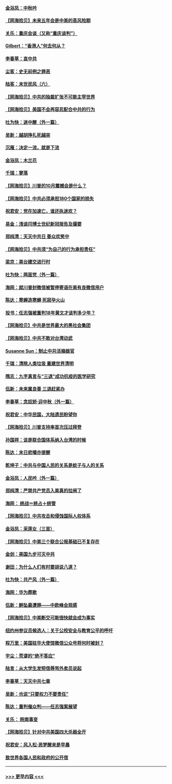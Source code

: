 #### [金浴凤：中秋吟](../pages/nsc993/n12441773.md?t=09302351) 
#### [【网海拾贝】未来五年会是中美的高风险期](../pages/nsc993/n12440760.md?t=09302351) 
#### [关乐：重庆会谈（又称“重庆谈判”）](../pages/nsc993/n12437525.md?t=09302351) 
#### [Gilbert：“香港人”何去何从？](../pages/nsc993/n12435894.md?t=09302351) 
#### [李春草：哀中共](../pages/nsc993/n12435874.md?t=09302351) 
#### [尘客：史无前例之罪恶](../pages/nsc993/n12435762.md?t=09302351) 
#### [陆客：末世民风（六）](../pages/nsc993/n12435354.md?t=09302351) 
#### [【网海拾贝】中共的独裁扩张不可能主宰世界](../pages/nsc993/n12435151.md?t=09302351) 
#### [【网海拾贝】美国不会再容忍配合中共的行为](../pages/nsc993/n12433808.md?t=09302351) 
#### [吐为快：迷中醒（外一篇）](../pages/nsc993/n12433585.md?t=09302351) 
#### [吴新：越胡挣扎死越突](../pages/nsc993/n12433562.md?t=09302351) 
#### [沉雁：决定一流，就是下流](../pages/nsc993/n12432128.md?t=09302351) 
#### [金浴凤：木兰花](../pages/nsc993/n12432124.md?t=09302351) 
#### [千瑞：寥落](../pages/nsc993/n12432071.md?t=09302351) 
#### [【网海拾贝】川普的10月震撼会是什么？](../pages/nsc993/n12431624.md?t=09302351) 
#### [【网海拾贝】中共必须承担180个国家的损失](../pages/nsc993/n12428893.md?t=09302351) 
#### [祝君安：党在加速亡，谁还执迷欢？](../pages/nsc993/n12428652.md?t=09302351) 
#### [易金：浅谈闫博士世纪新冠报告及撮要](../pages/nsc993/n12426822.md?t=09302351) 
#### [郑纯清：天灭中共日 善众欢笑中](../pages/nsc993/n12426784.md?t=09302351) 
#### [【网海拾贝】中共须“为自己的行为承担责任”](../pages/nsc993/n12426067.md?t=09302351) 
#### [梁京：美台建交进行时](../pages/nsc993/n12424066.md?t=09302351) 
#### [吐为快：两面党（外一篇）](../pages/nsc993/n12424043.md?t=09302351) 
#### [海网：就川普封微信被暂停寄语在美有良微信用户](../pages/nsc993/n12424021.md?t=09302351) 
#### [陈达：寒蝉造寒蝉 死寂孕火山](../pages/nsc993/n12423958.md?t=09302351) 
#### [投书：任志强被重判18年黄文才该判多少年？](../pages/nsc993/n12423672.md?t=09302351) 
#### [【网海拾贝】中共是世界最大的黑社会集团](../pages/nsc993/n12423543.md?t=09302351) 
#### [【网海拾贝】中共不敢对台湾动武](../pages/nsc993/n12421418.md?t=09302351) 
#### [Susanne Sun：制止中共活摘器官](../pages/nsc993/n12419654.md?t=09302351) 
#### [千瑞：清除人类垃圾 重建世界清明](../pages/nsc993/n12419414.md?t=09302351) 
#### [隋志：九字真言与“三退”成功抗疫的医学研究](../pages/nsc993/n12419248.md?t=09302351) 
#### [伍新：未来属良善 三退赶紧办](../pages/nsc993/n12418496.md?t=09302351) 
#### [李春草：念奴娇·迎中秋（外一篇）](../pages/nsc993/n12418465.md?t=09302351) 
#### [祝君安：中华民国，大陆遗民盼望你](../pages/nsc993/n12418089.md?t=09302351) 
#### [【网海拾贝】川普支持率首次压过拜登](../pages/nsc993/n12418050.md?t=09302351) 
#### [孙国祥：该是联合国体系纳入台湾的时候](../pages/nsc993/n12417369.md?t=09302351) 
#### [陈达：末日悲嚎亦提醒](../pages/nsc993/n12416736.md?t=09302351) 
#### [乾坤子：中共与中国人民的关系是蚊子与人的关系](../pages/nsc993/n12416632.md?t=09302351) 
#### [金浴凤：人民吟（外一篇）](../pages/nsc993/n12416567.md?t=09302351) 
#### [郑纯清：严禁共产党员入美真的拉闸了](../pages/nsc993/n12416550.md?t=09302351) 
#### [海网： 统战＝统占＋统管](../pages/nsc993/n12416404.md?t=09302351) 
#### [【网海拾贝】中共攻击和侵蚀国际人权体系](../pages/nsc993/n12416250.md?t=09302351) 
#### [金浴凤：采莲女（三首）](../pages/nsc993/n12415517.md?t=09302351) 
#### [【网海拾贝】中美三个联合公报基础已不复存在](../pages/nsc993/n12415054.md?t=09302351) 
#### [金剑：美国九步可灭中共](../pages/nsc993/n12413183.md?t=09302351) 
#### [谢田：为什么人们有时要胡说八道？](../pages/nsc993/n12411861.md?t=09302351) 
#### [吐为快：共产风（外一篇）](../pages/nsc993/n12411761.md?t=09302351) 
#### [海网：华为葬歌](../pages/nsc993/n12410381.md?t=09302351) 
#### [伍新：醉坠最遭罪——中欧峰会观感](../pages/nsc993/n12410364.md?t=09302351) 
#### [【网海拾贝】中美断交可能很快就会成为事实](../pages/nsc993/n12409495.md?t=09302351) 
#### [纽约州参议员候选人：关于公校安全与教育公平的呼吁](../pages/nsc993/n12409228.md?t=09302351) 
#### [程万里：美国驻华大使馆微信公众号将何时被封？](../pages/nsc993/n12407397.md?t=09302351) 
#### [宇尘：荒谬的“绝不答应”](../pages/nsc993/n12407360.md?t=09302351) 
#### [陆言：从大学生发短信辱骂外卖员说起](../pages/nsc993/n12407285.md?t=09302351) 
#### [李春草：天灭中共七章](../pages/nsc993/n12406988.md?t=09302351) 
#### [吴新：也说“只要权力不要责任”](../pages/nsc993/n12406966.md?t=09302351) 
#### [陈达：重判催众判——任志强案展望](../pages/nsc993/n12404540.md?t=09302351) 
#### [关乐： 皖南事变](../pages/nsc993/n12404288.md?t=09302351) 
#### [【网海拾贝】针对中共美国四大杀器全开](../pages/nsc993/n12404172.md?t=09302351) 
#### [祝君安：风入松‧恶梦醒来是早晨](../pages/nsc993/n12401953.md?t=09302351) 
#### [致世界各国人民和政府的公开信](../pages/nsc993/n12401824.md?t=09302351) 

----
#### [ >>> 更早内容 <<< ](../indexes/nsc993-earlier.md)
